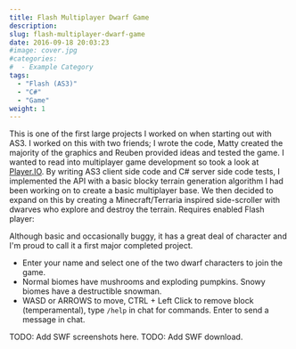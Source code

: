```yaml
---
title: Flash Multiplayer Dwarf Game
description:
slug: flash-multiplayer-dwarf-game
date: 2016-09-18 20:03:23
#image: cover.jpg
#categories:
#  - Example Category
tags:
  - "Flash (AS3)"
  - "C#"
  - "Game"
weight: 1
---
```


This is one of the first large projects I worked on when starting out with AS3. I worked on this with two friends; I
wrote the code, Matty created the majority of the graphics and Reuben provided ideas and tested the game. I wanted to
read into multiplayer game development so took a look at [Player.IO](https://playerio.com). By writing AS3 client side
code and C# server side code tests, I implemented the API with a basic blocky terrain generation algorithm I had been
working on to create a basic multiplayer base. We then decided to expand on this by creating a Minecraft/Terraria
inspired side-scroller with dwarves who explore and destroy the terrain. Requires enabled Flash player:

Although basic and occasionally buggy, it has a great deal of character and I'm proud to call it a first major completed 
project.

- Enter your name and select one of the two dwarf characters to join the game.
- Normal biomes have mushrooms and exploding pumpkins. Snowy biomes have a destructible snowman.
- WASD or ARROWS to move, CTRL + Left Click to remove block (temperamental), type `/help` in chat for commands. Enter
  to send a message in chat.

TODO: Add SWF screenshots here.
TODO: Add SWF download.